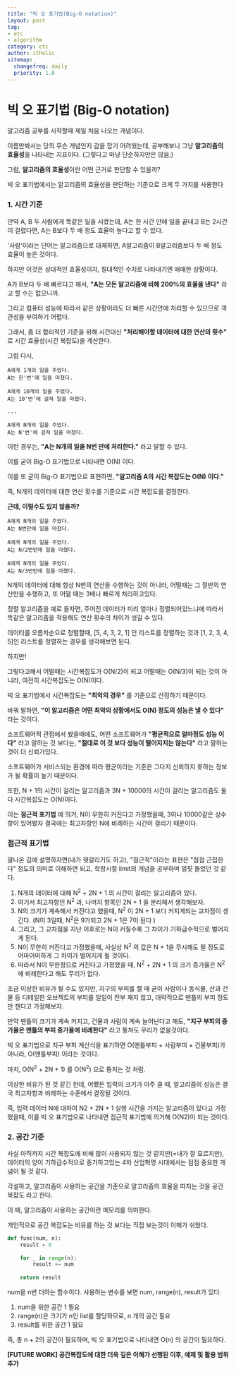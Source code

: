 ```yaml
---
title: "빅 오 표기법(Big-O notation)"
layout: post
tag:
- etc
- algorithm
category: etc
author: itholic
sitemap:
  changefreq: daily
  priority: 1.0
---
```



# 빅 오 표기법 (Big-O notation)

알고리즘 공부를 시작할때 제일 처음 나오는 개념이다. 

이름만봐서는 당최 무슨 개념인지 감을 잡기 어려웠는데, 공부해보니 그냥 **알고리즘의 효율성**을 나타내는 지표이다. (그렇다고 마냥 단순하지만은 않음;)

그럼, **알고리즘의 효율성**이란 어떤 근거로 판단할 수 있을까?

빅 오 표기법에서는 알고리즘의 효율성을 판단하는 기준으로 크게 두 가지를 사용한다

### 1. 시간 기준

만약 A, B 두 사람에게 똑같은 일을 시켰는데, A는 한 시간 만에 일을 끝내고 B는 2시간이 걸렸다면, A는 B보다 두 배 정도 효율이 높다고 할 수 있다.

'사람'이라는 단어는 알고리즘으로 대체하면, A알고리즘이 B알고리즘보다 두 배 정도 효율이 높은 것이다.

하지만 이것은 상대적인 효율성이지, 절대적인 수치로 나타내기엔 애매한 상황이다.

A가 B보다 두 배 빠르다고 해서, **"A는 모든 알고리즘에 비해 200%의 효율을 낸다"** 라고 할 수는 없으니까.

그리고 컴퓨터 성능에 따라서 같은 상황이라도 더 빠른 시간안에 처리할 수 있으므로 객관성을 부여하기 어렵다.

그래서, 좀 더 합리적인 기준을 위해 시간대신 **"처리해야할 데이터에 대한 연산의 횟수"** 로 시간 효율성(시간 복잡도)을 계산한다.

그럼 다시,
```
A에게 1개의 일을 주었다.
A는 한'번'에 일을 마쳤다.

A에게 10개의 일을 주었다.
A는 10'번'에 걸쳐 일을 마쳤다.

...

A에게 N개의 일을 주었다.
A는 N'번'에 걸쳐 일을 마쳤다.
```

이런 경우는, **"A는 N개의 일을 N번 만에 처리한다."** 라고 말할 수 있다.

이를 굳이 Big-O 표기법으로 나타내면 O(N) 이다.

이를 또 굳이 Big-O 표기법으로 표현하면, **"알고리즘 A의 시간 복잡도는 O(N) 이다."**

즉, N개의 데이터에 대한 연산 횟수를 기준으로 시간 복잡도를 결정한다.

**근데, 이럴수도 있지 않을까?**
```
A에게 N개의 일을 주었다.
A는 N번만에 일을 마쳤다.

A에게 N개의 일을 주었다.
A는 N/2번만에 일을 마쳤다.

A에게 N개의 일을 주었다.
A는 N/3번만에 일을 마쳤다.
```

N개의 데이터에 대해 항상 N번의 연산을 수행하는 것이 아니라, 어떨때는 그 절반의 연산만을 수행하고, 또 어떨 때는 3배나 빠르게 처리하고있다.

정렬 알고리즘을 예로 들자면, 주어진 데이터가 미리 얼마나 정렬되어있느냐에 따라서 똑같은 알고리즘을 적용해도 연산 횟수의 차이가 생길 수 있다.

데이터를 오름차순으로 정렬할때, [5, 4, 3, 2, 1] 인 리스트를 정렬하는 것과 [1, 2, 3, 4, 5]인 리스트를 정렬하는 경우를 생각해보면 된다.

하지만!

그렇다고해서 어떨때는 시간복잡도가 O(N/2)이 되고 어떨때는 O(N/3)이 되는 것이 아니라, 여전히 시간복잡도는 O(N)이다.

빅 오 표기법에서 시간복잡도는 **"최악의 경우"** 를 기준으로 산정하기 때문이다.

바꿔 말하면, **"이 알고리즘은 어떤 최악의 상황에서도 O(N) 정도의 성능은 낼 수 있다"** 라는 것이다.

소프트웨어적 관점에서 봤을때에도, 어떤 소프트웨어가 **"평균적으로 얼마정도 성능 이다"** 라고 말하는 것 보다는, **"절대로 이 것 보다 성능이 떨어지지는 않는다"** 라고 말하는 것이 더 신뢰가있다.

소프트웨어가 서비스되는 환경에 따라 평균이라는 기준은 그다지 신뢰하지 못하는 정보가 될 확률이 높기 때문이다.

또한, N + 1의 시간이 걸리는 알고리즘과 3N + 10000의 시간이 걸리는 알고리즘도 둘 다 시간복잡도는 O(N)이다.

이는 **점근적 표기법** 에 의거, N이 무한히 커진다고 가정했을때, 3이나 10000같은 상수항이 있어봤자 결국에는 최고차항인 N에 비례하는 시간이 걸리기 때문이다.

### 점근적 표기법

말나온 김에 설명하자면(내가 헷갈리기도 하고), "점근적"이라는 표현은 "점점 근접한다" 정도의 의미로 이해하면 되고, 학창시절 limit의 개념을 공부하며 얼핏 들었던 것 같다. 


1. N개의 데이터에 대해 N<sup>2</sup> + 2N + 1 의 시간이 걸리는 알고리즘이 있다.
2. 여기서 최고차항인 N<sup>2</sup> 과, 나머지 항목인 2N + 1 을 분리해서 생각해보자. 
3. N의 크기가 계속해서 커진다고 했을때, N<sup>2</sup> 이 2N + 1 보다 커지게되는 교차점이 생긴다. (N이 3일때, N<sup>2</sup>은 9가되고 2N + 1은 7이 된다 )
4. 그리고, 그 교차점을 지난 이후로는 N이 커질수록 그 차이가 기하급수적으로 벌어지게 된다.
5. N이 무한히 커진다고 가정했을때, 사실상 N<sup>2</sup> 의 값은 N + 1을 무시해도 될 정도로 어마어마하게 그 차이가 벌어지게 될 것이다.
6. 따라서 N이 무한정으로 커진다고 가정했을 때, N<sup>2</sup> + 2N + 1 의 크기 증가율은 N<sup>2</sup> 에 비례한다고 해도 무리가 없다.

조금 이상한 비유가 될 수도 있지만, 지구의 부피를 잴 때 굳이 사람이나 동식물, 산과 건물 등 디테일한 오브젝트의 부피를 일일이 전부 재지 않고, 대략적으로 맨틀의 부피 정도만 잰다고 가정해보자. 

만약 맨틀의 크기가 계속 커지고, 건물과 사람이 계속 늘어난다고 해도, **"지구 부피의 증가율은 맨틀의 부피 증가율에 비례한다"** 라고 퉁쳐도 무리가 없을것이다.


빅 오 표기법으로 지구 부피 계산식을 표기하면 O(맨틀부피 + 사람부피 + 건물부피)가 아니라, O(맨틀부피) 이라는 것이다.

마치, O(N<sup>2</sup> + 2N + 1) 를 O(N<sup>2</sup>) 으로 퉁치는 것 처럼.

이상한 비유가 된 것 같긴 한데, 어쨌든 입력의 크기가 아주 클 때, 알고리즘의 성능은 결국 최고차항과 비례하는 수준에서 결정될 것이다.


즉, 입력 데이터 N에 대하여 N2 + 2N + 1 실행 시간을 가지는 알고리즘이 있다고 가정했을때, 이를 빅 오 표기법으로 나타내면 점근적 표기법에 의거해 O(N2)이 되는 것이다.



### 2. 공간 기준

사실 아직까지 시간 복잡도에 비해 많이 사용되지 않는 것 같지만(=내가 잘 모르지만), 데이터의 양이 기하급수적으로 증가하고있는 4차 산업혁명 시대에서는 점점 중요한 개념이 될 것 같다.

각설하고, 알고리즘이 사용하는 공간을 기준으로 알고리즘의 효율을 따지는 것을 공간 복잡도 라고 한다.

이 때, 알고리즘이 사용하는 공간이란 메모리를 의미한다.

개인적으로 공간 복잡도는 비유를 하는 것 보다는 직접 보는것이 이해가 쉬웠다.

```python
def func(num, n):
    result = 0
    
    for _ in range(n):
        result += num
        
    return result
```
num을 n번 더하는 함수이다.
사용하는 변수를 보면 num, range(n), result가 있다.

1. num을 위한 공간 1 필요
2. range(n)은 크기가 n인 list를 할당하므로, n 개의 공간 필요
3. result를 위한 공간 1 필요

즉, 총 n + 2의 공간이 필요하며, 빅 오 표기법으로 나타내면 O(n) 의 공간이 필요하다.

**[FUTURE WORK] 공간복잡도에 대한 더욱 깊은 이해가 선행된 이후, 예제 및 활용 범위 추가**